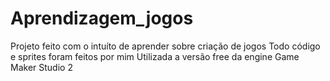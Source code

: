 # Aprendizagem_jogos

Projeto feito com o intuíto de aprender sobre criação de jogos
Todo código e sprites foram feitos por mim
Utilizada a versão free da engine Game Maker Studio 2
